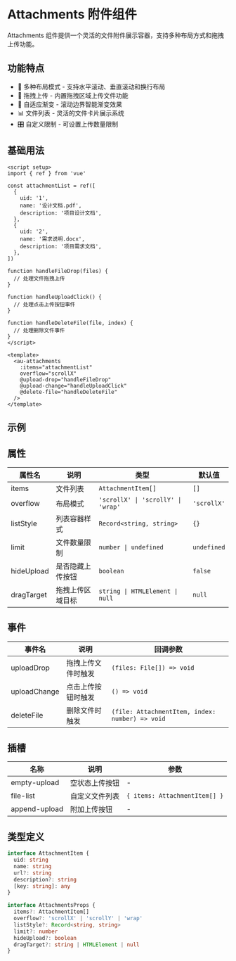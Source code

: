 # Attachments 附件组件

Attachments 组件提供一个灵活的文件附件展示容器，支持多种布局方式和拖拽上传功能。

## 功能特点

- 📝 多种布局模式 - 支持水平滚动、垂直滚动和换行布局
- 🚀 拖拽上传 - 内置拖拽区域上传文件功能
- 🔄 自适应渐变 - 滚动边界智能渐变效果
- 📊 文件列表 - 灵活的文件卡片展示系统
- 🎛️ 自定义限制 - 可设置上传数量限制

## 基础用法

```vue
<script setup>
import { ref } from 'vue'

const attachmentList = ref([
  {
    uid: '1',
    name: '设计文档.pdf',
    description: '项目设计文档',
  },
  {
    uid: '2',
    name: '需求说明.docx',
    description: '项目需求文档',
  },
])

function handleFileDrop(files) {
  // 处理文件拖拽上传
}

function handleUploadClick() {
  // 处理点击上传按钮事件
}

function handleDeleteFile(file, index) {
  // 处理删除文件事件
}
</script>

<template>
  <au-attachments
    :items="attachmentList"
    overflow="scrollX"
    @upload-drop="handleFileDrop"
    @upload-change="handleUploadClick"
    @delete-file="handleDeleteFile"
  />
</template>
```

## 示例

<demo src="../../demos/Attachment.vue" />

## 属性

| 属性名     | 说明             | 类型                               | 默认值      |
| ---------- | ---------------- | ---------------------------------- | ----------- |
| items      | 文件列表         | `AttachmentItem[]`                 | `[]`        |
| overflow   | 布局模式         | `'scrollX' \| 'scrollY' \| 'wrap'` | `'scrollX'` |
| listStyle  | 列表容器样式     | `Record<string, string>`           | `{}`        |
| limit      | 文件数量限制     | `number \| undefined`              | `undefined` |
| hideUpload | 是否隐藏上传按钮 | `boolean`                          | `false`     |
| dragTarget | 拖拽上传区域目标 | `string \| HTMLElement \| null`    | `null`      |

## 事件

| 事件名       | 说明               | 回调参数                                        |
| ------------ | ------------------ | ----------------------------------------------- |
| uploadDrop   | 拖拽上传文件时触发 | `(files: File[]) => void`                       |
| uploadChange | 点击上传按钮时触发 | `() => void`                                    |
| deleteFile   | 删除文件时触发     | `(file: AttachmentItem, index: number) => void` |

## 插槽

| 名称          | 说明           | 参数                          |
| ------------- | -------------- | ----------------------------- |
| empty-upload  | 空状态上传按钮 | -                             |
| file-list     | 自定义文件列表 | `{ items: AttachmentItem[] }` |
| append-upload | 附加上传按钮   | -                             |

## 类型定义

```typescript
interface AttachmentItem {
  uid: string
  name: string
  url?: string
  description?: string
  [key: string]: any
}

interface AttachmentsProps {
  items?: AttachmentItem[]
  overflow?: 'scrollX' | 'scrollY' | 'wrap'
  listStyle?: Record<string, string>
  limit?: number
  hideUpload?: boolean
  dragTarget?: string | HTMLElement | null
}
```
